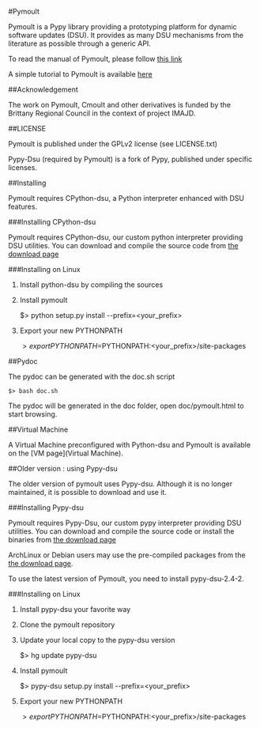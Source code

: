 #Pymoult

Pymoult is a Pypy library providing a prototyping platform for dynamic
software updates (DSU). It provides as many DSU mechanisms from the
literature as possible through a generic API.

To read the manual of Pymoult, please follow [this link](http://bitbucket.org/smartinezgd/pymoult/wiki/Pymoult%20manual)

A simple tutorial to Pymoult is available [here](http://bitbucket.org/smartinezgd/pymoult/wiki/A%20simple%20Pymoult%20tutorial)

##Acknowledgement

The work on Pymoult, Cmoult and other derivatives is funded by the Brittany Regional Council in the context of project IMAJD.


##LICENSE

Pymoult is published under the GPLv2 license (see LICENSE.txt)

Pypy-Dsu (required by Pymoult) is a fork of Pypy, published under specific licenses.

##Installing

Pymoult requires CPython-dsu, a Python interpreter enhanced with DSU
features.

###Installing CPython-dsu

Pymoult requires CPython-dsu, our custom python interpreter providing DSU
utilities. You can download and compile the source code from [the download page](https://bitbucket.org/smartinezgd/pymoult/downloads)

###Installing on Linux

1. Install python-dsu by compiling the sources

2. Install pymoult

	$> python setup.py install --prefix=<your_prefix>

3. Export your new PYTHONPATH
	
	$> export PYTHONPATH=$PYTHONPATH:<your_prefix>/site-packages	 

##Pydoc

The pydoc can be generated with the doc.sh script

	$> bash doc.sh

The pydoc will be generated in the doc folder, open doc/pymoult.html to start
browsing.

##Virtual Machine

A Virtual Machine preconfigured with Python-dsu and Pymoult is available on the [VM page](Virtual Machine).

##Older version : using Pypy-dsu

The older version of pymoult uses Pypy-dsu. Although it is no longer
maintained, it is possible to download and use it.

###Installing Pypy-dsu

Pymoult requires Pypy-Dsu, our custom pypy interpreter providing DSU
utilities. You can download and compile the source code or install the
binaries from [the download page](https://bitbucket.org/smartinezgd/pymoult/downloads)

ArchLinux or Debian users may use the pre-compiled packages from the
[the download page](https://bitbucket.org/smartinezgd/pymoult/downloads).

To use the latest version of Pymoult, you need to install pypy-dsu-2.4-2.

###Installing on Linux

1. Install pypy-dsu your favorite way

2. Clone the pymoult repository

3. Update your local copy to the pypy-dsu version

    $> hg update pypy-dsu

4. Install pymoult

	$> pypy-dsu setup.py install --prefix=<your_prefix>

5. Export your new PYTHONPATH
	
	$> export PYTHONPATH=$PYTHONPATH:<your_prefix>/site-packages